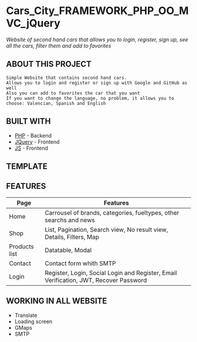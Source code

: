 # Cars_City_FRAMEWORK_PHP_OO_MVC_jQuery

_Website of second hand cars that allows you to login, register, sign up, see all the cars, filter them and add to favorites_

<!-- ## INDEX

* About this project
* Built With
* Template
* Features
* Working in all website
* License -->

         
## ABOUT THIS PROJECT 

    Simple Website that contains second hand cars.
    Allows you to login and register or sign up with Google and GitHub as well
    Also you can add to favorites the car that you want
    If you want to change the language, no problem, it allows you to choose: Valencian, Spanish and English
    

## BUILT WITH

* [PHP] - Backend
* [JQuery] - Frontend
* [JS] - Frontend


[PHP]: <http://php.net/>
[MVC]: <https://en.wikipedia.org/wiki/Model%E2%80%93view%E2%80%93controller>
[OOP]: <https://en.wikipedia.org/wiki/Object-oriented_programming>
[jQuery]: <http://jquery.com>
[js]: <https://es.wikipedia.org/wiki/JavaScript>

## TEMPLATE

<!-- * [Spicyo] - Used for header, menu and footer. -->

<!-- [Spicyo]: <https://templatemo.com/tm-564-plot-listing> -->

## FEATURES

| Page | Features |
|---------|-------------|
| Home | Carrousel of brands, categories, fueltypes, other searchs and news|
| Shop | List, Pagination, Search view, No result view, Details, Filters, Map|
| Products list | Datatable, Modal|
| Contact | Contact form whith SMTP|
| Login | Register, Login, Social Login and Register, Email Verification, JWT, Recover Password|



## WORKING IN ALL WEBSITE

* Translate
* Loading screen
* GMaps
* SMTP

 
